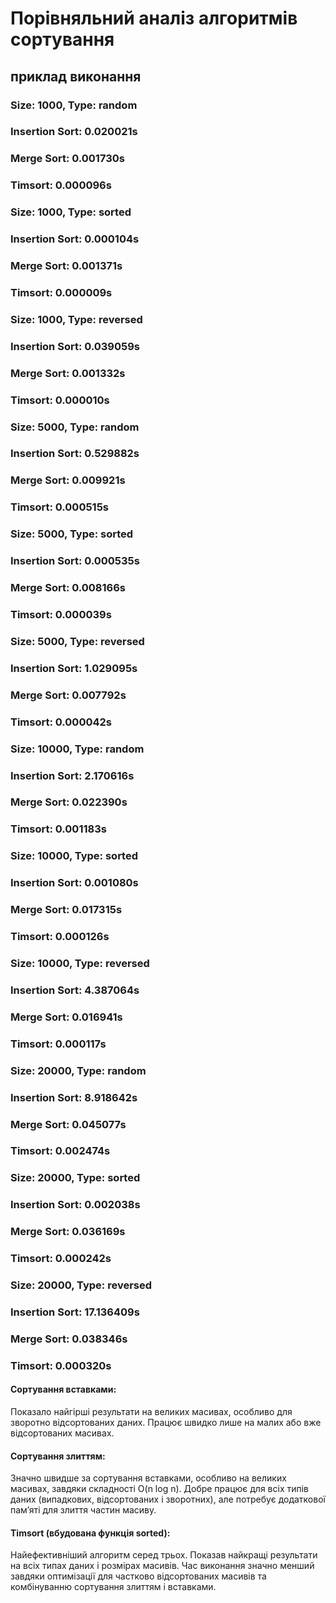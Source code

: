 # Порівняльний аналіз алгоритмів сортування

## приклад виконання

### Size: 1000, Type: random
### Insertion Sort: 0.020021s
### Merge Sort: 0.001730s
### Timsort: 0.000096s

### Size: 1000, Type: sorted
### Insertion Sort: 0.000104s
### Merge Sort: 0.001371s
### Timsort: 0.000009s

### Size: 1000, Type: reversed
### Insertion Sort: 0.039059s
### Merge Sort: 0.001332s
### Timsort: 0.000010s

### Size: 5000, Type: random
### Insertion Sort: 0.529882s
### Merge Sort: 0.009921s
### Timsort: 0.000515s

### Size: 5000, Type: sorted
### Insertion Sort: 0.000535s
### Merge Sort: 0.008166s
### Timsort: 0.000039s

### Size: 5000, Type: reversed
### Insertion Sort: 1.029095s
### Merge Sort: 0.007792s
### Timsort: 0.000042s

### Size: 10000, Type: random
### Insertion Sort: 2.170616s
### Merge Sort: 0.022390s
### Timsort: 0.001183s

### Size: 10000, Type: sorted
### Insertion Sort: 0.001080s
### Merge Sort: 0.017315s
### Timsort: 0.000126s

### Size: 10000, Type: reversed
### Insertion Sort: 4.387064s
### Merge Sort: 0.016941s
### Timsort: 0.000117s

### Size: 20000, Type: random
### Insertion Sort: 8.918642s
### Merge Sort: 0.045077s
### Timsort: 0.002474s

### Size: 20000, Type: sorted
### Insertion Sort: 0.002038s
### Merge Sort: 0.036169s
### Timsort: 0.000242s

### Size: 20000, Type: reversed
### Insertion Sort: 17.136409s
### Merge Sort: 0.038346s
### Timsort: 0.000320s

#### Сортування вставками:
Показало найгірші результати на великих масивах, особливо для зворотно відсортованих даних.
 Працює швидко лише на малих або вже відсортованих масивах.

#### Сортування злиттям:
 Значно швидше за сортування вставками, особливо на великих масивах, завдяки складності O(n log n).
Добре працює для всіх типів даних (випадкових, відсортованих і зворотних), але потребує додаткової пам’яті для злиття частин масиву.

#### Timsort (вбудована функція sorted):
Найефективніший алгоритм серед трьох.
Показав найкращі результати на всіх типах даних і розмірах масивів.
Час виконання значно менший завдяки оптимізації для частково відсортованих масивів та комбінуванню сортування злиттям і вставками.